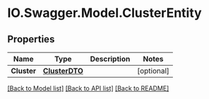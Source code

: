 # IO.Swagger.Model.ClusterEntity
## Properties

Name | Type | Description | Notes
------------ | ------------- | ------------- | -------------
**Cluster** | [**ClusterDTO**](ClusterDTO.md) |  | [optional] 

[[Back to Model list]](../README.md#documentation-for-models) [[Back to API list]](../README.md#documentation-for-api-endpoints) [[Back to README]](../README.md)

